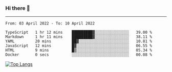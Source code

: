 ### Hi there 👋
---
<!--START_SECTION:waka-->

```text
From: 03 April 2022 - To: 10 April 2022

TypeScript   1 hr 12 mins    █████████▓░░░░░░░░░░░░░░░   39.00 %
Markdown     1 hr 11 mins    █████████▓░░░░░░░░░░░░░░░   38.11 %
YAML         20 mins         ██▓░░░░░░░░░░░░░░░░░░░░░░   10.81 %
JavaScript   12 mins         █▓░░░░░░░░░░░░░░░░░░░░░░░   06.55 %
HTML         9 mins          █▒░░░░░░░░░░░░░░░░░░░░░░░   05.34 %
Docker       0 secs          ░░░░░░░░░░░░░░░░░░░░░░░░░   00.08 %
```

<!--END_SECTION:waka-->

[![Top Langs](https://github-readme-stats.vercel.app/api/top-langs/?username=HyunAh-iia&layout=compact)](https://github.com/anuraghazra/github-readme-stats)
<!--
**HyunAh-iia/HyunAh-iia** is a ✨ _special_ ✨ repository because its `README.md` (this file) appears on your GitHub profile.

Here are some ideas to get you started:

- 🔭 I’m currently working on ...
- 🌱 I’m currently learning ...
- 👯 I’m looking to collaborate on ...
- 🤔 I’m looking for help with ...
- 💬 Ask me about ...
- 📫 How to reach me: ...
- 😄 Pronouns: ...
- ⚡ Fun fact: ...
-->
